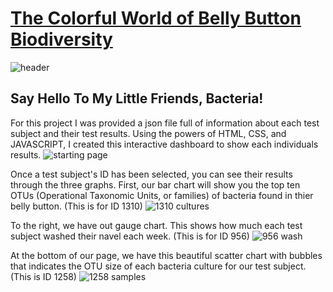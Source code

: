 # [The Colorful World of Belly Button Biodiversity](https://ariana94.github.io/Belly_Button_Biodiversity/)
![header](https://user-images.githubusercontent.com/19378130/184557405-23df0ba2-8d72-4642-8c88-7ea43118a7da.PNG)

## Say Hello To My Little Friends, Bacteria!
For this project I was provided a json file full of information about each test subject and their test results. Using the powers of HTML, CSS, and JAVASCRIPT, I created this interactive dashboard to show each individuals results.
![starting page](https://user-images.githubusercontent.com/19378130/184557473-bc73d647-c7f4-45b7-82f5-0b1b20c1b2a5.PNG)

Once a test subject's ID has been selected, you can see their results through the three graphs.
First, our bar chart will show you the top ten OTUs (Operational Taxonomic Units, or families) of bacteria found in thier belly button. (This is for ID 1310)
![1310 cultures](https://user-images.githubusercontent.com/19378130/184557547-7f6a540f-1041-42a7-abf4-f4029cda6860.PNG)

To the right, we have out gauge chart. This shows how much each test subject washed their navel each week. (This is for ID 956)
![956 wash](https://user-images.githubusercontent.com/19378130/184557588-5194375c-bedb-44ae-b625-2b1176777c64.PNG)

At the bottom of our page, we have this beautiful scatter chart with bubbles that indicates the OTU size of each bacteria culture for our test subject. (This is ID 1258)
![1258 samples](https://user-images.githubusercontent.com/19378130/184557619-06989966-f60a-422d-a7cf-e3ab7b070374.PNG)


